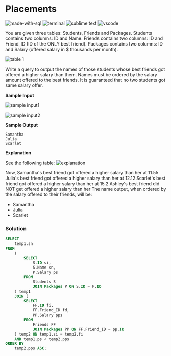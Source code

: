 # Placements
![made-with-sql](https://img.shields.io/badge/Made%20with-SQL-007396.svg)
![terminal](https://img.shields.io/badge/Windows%20Terminal-4D4D4D?logo=windows%20terminal&logoColor=white)
![sublime text](https://img.shields.io/badge/sublime_text-%23575757.svg?logo=sublime-text&logoColor=important)
![vscode](https://img.shields.io/badge/Visual_Studio_Code-0078D4?logo=visual%20studio%20code&logoColor=white)

You are given three tables: Students, Friends and Packages. Students contains two columns: ID and Name. Friends contains two columns: ID and Friend_ID (ID of the ONLY best friend). Packages contains two columns: ID and Salary (offered salary in $ thousands per month).

![table 1](https://s3.amazonaws.com/hr-challenge-images/12895/1443820186-2a9b4939a8-1.png)

Write a query to output the names of those students whose best friends got offered a higher salary than them. Names must be ordered by the salary amount offered to the best friends. It is guaranteed that no two students got same salary offer.

**Sample Input**

![sample input1](https://s3.amazonaws.com/hr-challenge-images/12895/1443820079-9bd1e231b1-2_1.png)

![sample input2](https://s3.amazonaws.com/hr-challenge-images/12895/1443820100-adb691b2f5-2_2.png)

**Sample Output**
```
Samantha
Julia
Scarlet
```

**Explanation**

See the following table:
![explanation](https://s3.amazonaws.com/hr-challenge-images/12895/1443819966-c37c146d27-3.png)

Now, Samantha's best friend got offered a higher salary than her at 11.55
Julia's best friend got offered a higher salary than her at 12.12
Scarlet's best friend got offered a higher salary than her at 15.2
Ashley's best friend did NOT get offered a higher salary than her
The name output, when ordered by the salary offered to their friends, will be:
- Samantha
- Julia
- Scarlet

### Solution
```sql
SELECT
    temp1.sn
FROM
    (
        SELECT
            S.ID si,
            S.Name sn,
            P.Salary ps
        FROM
            Students S
            JOIN Packages P ON S.ID = P.ID
    ) temp1
    JOIN (
        SELECT
            FF.ID fi,
            FF.Friend_ID fd,
            PP.Salary pps
        FROM
            Friends FF
            JOIN Packages PP ON FF.Friend_ID = pp.ID
    ) temp2 ON temp1.si = temp2.fi
    AND temp1.ps < temp2.pps
ORDER BY
    temp2.pps ASC;
```